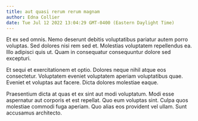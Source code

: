 ```yaml
---
title: aut quasi rerum rerum magnam
author: Edna Collier
date: Tue Jul 12 2022 13:04:29 GMT-0400 (Eastern Daylight Time)
---
```

Et ex sed omnis. Nemo deserunt debitis voluptatibus pariatur autem porro voluptas. Sed dolores nisi rem sed et. Molestias voluptatem repellendus ea. Illo adipisci quis ut. Quam in consequatur consequuntur dolore sed excepturi.

 Et sequi et exercitationem et optio. Dolores neque nihil atque eos consectetur. Voluptatem eveniet voluptatem aperiam voluptatibus quae. Eveniet et voluptas aut facere. Dicta dolores molestiae eaque.

 Praesentium dicta at quas et ex sint aut modi voluptatum. Modi esse aspernatur aut corporis et est repellat. Quo eum voluptas sint. Culpa quos molestiae commodi fuga aperiam. Quo alias eos provident vel ullam. Sunt accusamus architecto.
